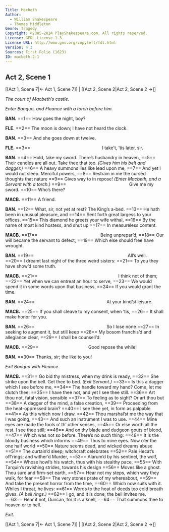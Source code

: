 ```yaml
---
Title: Macbeth
Author: 
  - William Shakespeare
  - Thomas Middleton
Genre: Tragedy
Copyright: ©2005-2024 PlayShakespeare.com. All rights reserved.
License: GFDL License 1.3
License URL: http://www.gnu.org/copyleft/fdl.html
Version: 4.3
Sources: First Folio (1623)
ID: macbeth-2-1
---
```


## Act 2, Scene 1
[[Act 1, Scene 7|← Act 1, Scene 7]] | [[Act 2, Scene 2|Act 2, Scene 2 →]]

*The court of Macbeth’s castle.*

*Enter Banquo, and Fleance with a torch before him.*

**BAN.**
==1== How goes the night, boy?

**FLE.**
==2== The moon is down; I have not heard the clock.

**BAN.**
==3== And she goes down at twelve.

**FLE.**
==3==                 I take’t, ’tis later, sir.

**BAN.**
==4== Hold, take my sword. There’s husbandry in heaven,
==5== Their candles are all out. Take thee that too.
*(Gives him his belt and dagger.)*
==6== A heavy summons lies like lead upon me,
==7== And yet I would not sleep. Merciful powers,
==8== Restrain in me the cursed thoughts that nature
==9== Gives way to in repose!
*(Enter Macbeth, and a Servant with a torch.)*
==9==               Give me my sword.
==10== Who’s there?

**MACB.**
==11== A friend.

**BAN.**
==12== What, sir, not yet at rest? The King’s a-bed.
==13== He hath been in unusual pleasure, and
==14== Sent forth great largess to your offices.
==15== This diamond he greets your wife withal,
==16== By the name of most kind hostess, and shut up
==17== In measureless content.

**MACB.**
==17==               Being unprepar’d,
==18== Our will became the servant to defect,
==19== Which else should free have wrought.

**BAN.**
==19==                      All’s well.
==20== I dreamt last night of the three weird sisters:
==21== To you they have show’d some truth.

**MACB.**
==21==                   I think not of them;
==22== Yet when we can entreat an hour to serve,
==23== We would spend it in some words upon that business,
==24== If you would grant the time.

**BAN.**
==24==                 At your kind’st leisure.

**MACB.**
==25== If you shall cleave to my consent, when ’tis,
==26== It shall make honor for you.

**BAN.**
==26==                 So I lose none
==27== In seeking to augment it, but still keep
==28== My bosom franchis’d and allegiance clear,
==29== I shall be counsell’d.

**MACB.**
==29==            Good repose the while!

**BAN.**
==30== Thanks, sir; the like to you!

*Exit Banquo with Fleance.*

**MACB.**
==31== Go bid thy mistress, when my drink is ready,
==32== She strike upon the bell. Get thee to bed.
*(Exit Servant.)*
==33== Is this a dagger which I see before me,
==34== The handle toward my hand? Come, let me clutch thee:
==35== I have thee not, and yet I see thee still.
==36== Art thou not, fatal vision, sensible
==37== To feeling as to sight? Or art thou but
==38== A dagger of the mind, a false creation,
==39== Proceeding from the heat-oppressed brain?
==40== I see thee yet, in form as palpable
==41== As this which now I draw.
==42== Thou marshal’st me the way that I was going,
==43== And such an instrument I was to use.
==44== Mine eyes are made the fools o’ th’ other senses,
==45== Or else worth all the rest. I see thee still;
==46== And on thy blade and dudgeon gouts of blood,
==47== Which was not so before. There’s no such thing:
==48== It is the bloody business which informs
==49== Thus to mine eyes. Now o’er the one half world
==50== Nature seems dead, and wicked dreams abuse
==51== The curtain’d sleep; witchcraft celebrates
==52== Pale Hecat’s off’rings; and wither’d Murder,
==53== Alarum’d by his sentinel, the wolf,
==54== Whose howl’s his watch, thus with his stealthy pace,
==55== With Tarquin’s ravishing strides, towards his design
==56== Moves like a ghost. Thou sure and firm-set earth,
==57== Hear not my steps, which way they walk, for fear
==58== The very stones prate of my whereabout,
==59== And take the present horror from the time,
==60== Which now suits with it. Whiles I threat, he lives:
==61== Words to the heat of deeds too cold breath gives.
*(A bell rings.)*
==62== I go, and it is done; the bell invites me.
==63== Hear it not, Duncan, for it is a knell,
==64== That summons thee to heaven or to hell.

*Exit.*

[[Act 1, Scene 7|← Act 1, Scene 7]] | [[Act 2, Scene 2|Act 2, Scene 2 →]]